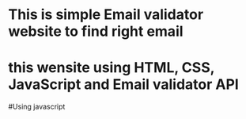 # This is simple Email validator website to find right email 
# this wensite using HTML, CSS, JavaScript and Email validator API
#Using javascript 
